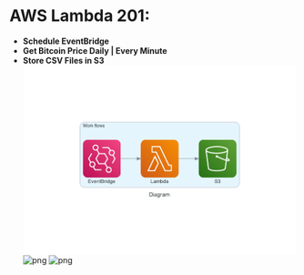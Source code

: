 # AWS Lambda 201: 
* **Schedule EventBridge**
* **Get Bitcoin Price Daily | Every Minute**
* **Store CSV Files in S3**
![png](images/diagram.png)
![png](images/download(1).png)
![png](images/download(2).png)





 
